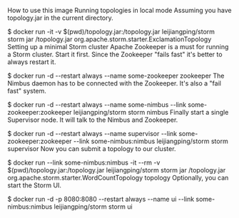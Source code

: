 
How to use this image
Running topologies in local mode
Assuming you have topology.jar in the current directory.

$ docker run -it -v $(pwd)/topology.jar:/topology.jar leijiangping/storm storm jar /topology.jar org.apache.storm.starter.ExclamationTopology
Setting up a minimal Storm cluster
Apache Zookeeper is a must for running a Storm cluster. Start it first. Since the Zookeeper "fails fast" it's better to always restart it.

$ docker run -d --restart always --name some-zookeeper zookeeper
The Nimbus daemon has to be connected with the Zookeeper. It's also a "fail fast" system.

$ docker run -d --restart always --name some-nimbus --link some-zookeeper:zookeeper leijiangping/storm storm nimbus
Finally start a single Supervisor node. It will talk to the Nimbus and Zookeeper.

$ docker run -d --restart always --name supervisor --link some-zookeeper:zookeeper --link some-nimbus:nimbus leijiangping/storm storm supervisor
Now you can submit a topology to our cluster.

$ docker run --link some-nimbus:nimbus -it --rm -v $(pwd)/topology.jar:/topology.jar leijiangping/storm storm jar /topology.jar org.apache.storm.starter.WordCountTopology topology
Optionally, you can start the Storm UI.

$ docker run -d -p 8080:8080 --restart always --name ui --link some-nimbus:nimbus leijiangping/storm storm ui



